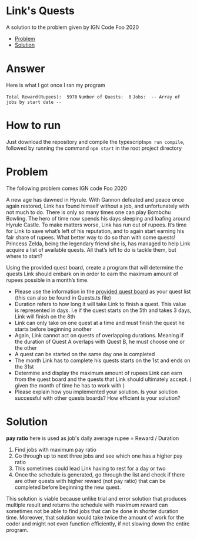 # Link's Quests
A solution to the problem given by IGN Code Foo 2020

- [Problem](#problem)
- [Solution](#solution)

# Answer
Here is what I got once I ran my program

`Total Reward(Rupees):  5970`
`Number of Quests:  8`
`Jobs:  -- Array of jobs by start date --`

# How to run
Just download the repository and compile the typescript`npm run compile`, followed by running the command `npm start` in the root project directory

# Problem
The following problem comes IGN code Foo 2020

A new age has dawned in Hyrule. With Gannon defeated and peace once again restored, Link has found himself without a job, and unfortunately with not much to do. There is only so many times one can play Bombchu Bowling. The hero of time now spends his days sleeping and loafing around Hyrule Castle. To make matters worse, Link has run out of rupees. It’s time for Link to save what’s left of his reputation, and to again start earning his fair share of rupees. What better way to do so than with some quests! Princess Zelda, being the legendary friend she is, has managed to help Link acquire a list of available quests. All that’s left to do is tackle them, but where to start?

Using the provided quest board, create a program that will determine the quests Link should embark on in order to earn the maximum amount of rupees possible in a month’s time.

- Please use the information in the [provided quest board](https://media.ignimgs.com/code-foo/2020/files/quests_for_question.pdf) as your quest list (this can also be found in Quests.ts file)
- Duration refers to how long it will take Link to finish a quest. This value is represented in days. I.e if the quest starts on the 5th and takes 3 days, Link will finish on the 8th
- Link can only take on one quest at a time and must finish the quest he starts before beginning another
- Again, Link cannot act on quests of overlapping durations. Meaning if the duration of Quest A overlaps with Quest B, he must choose one or the other
- A quest can be started on the same day one is completed
- The month Link has to complete his quests starts on the 1st and ends on the 31st
- Determine and display the maximum amount of rupees Link can earn from the quest board and the quests that Link should ultimately accept. ( given the month of time he has to work with )
- Please explain how you implemented your solution. Is your solution successful with other quests boards? How efficient is your solution?

#	Solution
**pay ratio** here is used as job's daily average rupee = 
Reward / Duration

1. Find jobs with maximum pay ratio
2. Go through up to next three jobs and see which one has a higher pay ratio
3. This sometimes could lead Link having to rest for a day or two
4. Once the schedule is generated, go through the list and check if there are other quests with higher reward (not pay ratio) that can be completed before beginning the new quest.

This solution is viable because unlike trial and error solution that produces multiple result and returns the schedule with maximum reward can sometimes not be able to find jobs that can be done in shorter duration time. Moreover, that solution would take twice the amount of work for the coder and might not even function efficiently, if not slowing down the entire program.
